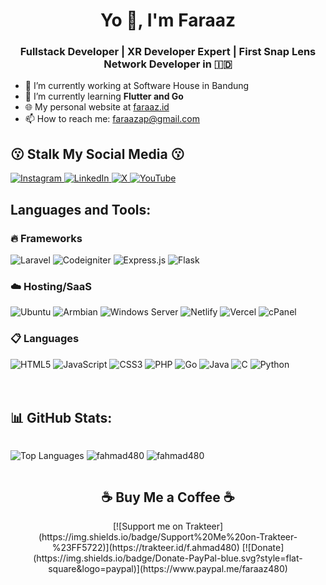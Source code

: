 <h1 align="center">Yo 👋, I'm Faraaz</h1>
<h3 align="center">Fullstack Developer | XR Developer Expert | First Snap Lens Network Developer in 🇮🇩</h3>

- 🔭 I’m currently working at Software House in Bandung
- 🌱 I’m currently learning **Flutter and Go**
- 🌐 My personal website at [faraaz.id](https://faraaz.id/)
- 📫 How to reach me: [faraazap@gmail.com](mailto:faraazap@gmail.com)

<h2 align="left">😗 Stalk My Social Media 😗</h2>

<div>
<!--     <a href="https://discord.com">
        <img src="https://img.shields.io/badge/Discord-%235865F2.svg?style=for-the-badge&logo=discord&logoColor=white" alt="Discord" class="badge-img">
    </a>
    <a href="https://facebook.com/">
        <img src="https://img.shields.io/badge/Facebook-%231877F2.svg?style=for-the-badge&logo=Facebook&logoColor=white" alt="Facebook" class="badge-img">
    </a> -->
    <a href="https://www.instagram.com/f.ahmad480/">
        <img src="https://img.shields.io/badge/Instagram-%23E4405F.svg?style=for-the-badge&logo=Instagram&logoColor=white" alt="Instagram" class="badge-img">
    </a>
    <a href="https://www.linkedin.com/in/faraazahmadpermadi/">
        <img src="https://img.shields.io/badge/linkedin-%230077B5.svg?style=for-the-badge&logo=linkedin&logoColor=white" alt="LinkedIn" class="badge-img">
    </a>
    <a href="https://x.com/f_ahmad480">
        <img src="https://img.shields.io/badge/X-%23000000.svg?style=for-the-badge&logo=X&logoColor=white" alt="X" class="badge-img">
    </a>
    <a href="https://www.youtube.com/@Faraaz480">
        <img src="https://img.shields.io/badge/YouTube-%23FF0000.svg?style=for-the-badge&logo=YouTube&logoColor=white" alt="YouTube" class="badge-img">
    </a>
</div>

<h2 align="left">Languages and Tools:</h2>

<h3>🔥 Frameworks</h3>
<div>
    <img src="https://img.shields.io/badge/Laravel-%23FF2D20.svg?style=for-the-badge&logo=laravel&logoColor=white" alt="Laravel" class="badge-img">
    <img src="https://img.shields.io/badge/Codeigniter-%23EE4623.svg?style=for-the-badge&logo=codeigniter&logoColor=white" alt="Codeigniter" class="badge-img">
    <img src="https://img.shields.io/badge/Express.js-%23404d59.svg?style=for-the-badge&logo=express&logoColor=%2361DAFB" alt="Express.js" class="badge-img">
    <img src="https://img.shields.io/badge/Flask-%23000.svg?style=for-the-badge&logo=flask&logoColor=white" alt="Flask" class="badge-img">
</div>

<h3>☁️ Hosting/SaaS</h3>
<div>
    <img src="https://img.shields.io/badge/Ubuntu-%23E95420.svg?style=for-the-badge&logo=ubuntu&logoColor=white" alt="Ubuntu" class="badge-img">
    <img src="https://img.shields.io/badge/Armbian-%23017B63.svg?style=for-the-badge&logo=armbian&logoColor=white" alt="Armbian" class="badge-img">
    <img src="https://img.shields.io/badge/Windows_Server-%2375AFCC.svg?style=for-the-badge&logo=windows&logoColor=white" alt="Windows Server" class="badge-img">
    <img src="https://img.shields.io/badge/Netlify-%23000000.svg?style=for-the-badge&logo=netlify&logoColor=#00C7B7" alt="Netlify" class="badge-img">
    <img src="https://img.shields.io/badge/Vercel-%23000000.svg?style=for-the-badge&logo=vercel&logoColor=white" alt="Vercel" class="badge-img">
    <img src="https://img.shields.io/badge/cPanel-%23FF6C2C.svg?style=for-the-badge&logo=cpanel&logoColor=white" alt="cPanel" class="badge-img">
</div>

<h3>📋 Languages</h3>
<div>
    <img src="https://img.shields.io/badge/HTML5-%23E34F26.svg?style=for-the-badge&logo=html5&logoColor=white" alt="HTML5" class="badge-img">
    <img src="https://img.shields.io/badge/Javascript-%23323330.svg?style=for-the-badge&logo=javascript&logoColor=%23F7DF1E" alt="JavaScript" class="badge-img">
    <img src="https://img.shields.io/badge/CSS3-%231572B6.svg?style=for-the-badge&logo=css3&logoColor=white" alt="CSS3" class="badge-img">
    <img src="https://img.shields.io/badge/PHP-%23777BB4.svg?style=for-the-badge&logo=php&logoColor=white" alt="PHP" class="badge-img">
    <img src="https://img.shields.io/badge/Go-%2300ADD8.svg?style=for-the-badge&logo=go&logoColor=white" alt="Go" class="badge-img">
    <img src="https://img.shields.io/badge/Java-%23ED8B00.svg?style=for-the-badge&logo=java&logoColor=white" alt="Java" class="badge-img">
    <img src="https://img.shields.io/badge/C-%23A8B9CC.svg?style=for-the-badge&logo=c&logoColor=white" alt="C" class="badge-img">
    <img src="https://img.shields.io/badge/Python-%233776AB.svg?style=for-the-badge&logo=python&logoColor=white" alt="Python" class="badge-img">
</div>
<br>
<br>

<h2>📊 GitHub Stats:</h2>
<p align="center" style="display:inline-block;">
  <img src="https://github-readme-stats.vercel.app/api/top-langs/?username=fahmad480&layout=compact" alt="Top Languages">
  <img src="https://github-readme-stats.vercel.app/api?username=fahmad480&show_icons=true&locale=en" alt="fahmad480" />
  <img src="https://github-readme-streak-stats.herokuapp.com/?user=fahmad480&" alt="fahmad480" />
</p>
<br>

<h2 align="center">☕ Buy Me a Coffee ☕</h2>
<p align="center">
  [![Support me on Trakteer](https://img.shields.io/badge/Support%20Me%20on-Trakteer-%23FF5722)](https://trakteer.id/f.ahmad480)
  [![Donate](https://img.shields.io/badge/Donate-PayPal-blue.svg?style=flat-square&logo=paypal)](https://www.paypal.me/faraaz480)
</p>
